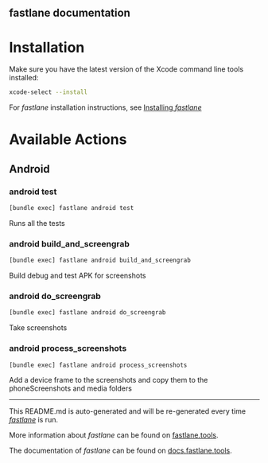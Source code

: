 fastlane documentation
----

# Installation

Make sure you have the latest version of the Xcode command line tools installed:

```sh
xcode-select --install
```

For _fastlane_ installation instructions, see [Installing _fastlane_](https://docs.fastlane.tools/#installing-fastlane)

# Available Actions

## Android

### android test

```sh
[bundle exec] fastlane android test
```

Runs all the tests

### android build_and_screengrab

```sh
[bundle exec] fastlane android build_and_screengrab
```

Build debug and test APK for screenshots

### android do_screengrab

```sh
[bundle exec] fastlane android do_screengrab
```

Take screenshots

### android process_screenshots

```sh
[bundle exec] fastlane android process_screenshots
```

Add a device frame to the screenshots and copy them to the phoneScreenshots and media folders

----

This README.md is auto-generated and will be re-generated every time [_fastlane_](https://fastlane.tools) is run.

More information about _fastlane_ can be found on [fastlane.tools](https://fastlane.tools).

The documentation of _fastlane_ can be found on [docs.fastlane.tools](https://docs.fastlane.tools).
